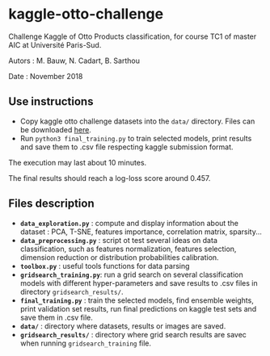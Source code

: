 # kaggle-otto-challenge

Challenge Kaggle of Otto Products classification, for course TC1 of master AIC at Université Paris-Sud.

Autors : M. Bauw, N. Cadart, B. Sarthou

Date : November 2018


## Use instructions

- Copy kaggle otto challenge datasets into the `data/` directory. Files can be downloaded [here](https://www.kaggle.com/c/otto-group-product-classification-challenge/data).
- Run `python3 final_training.py` to train selected models, print results and save them to .csv file respecting kaggle submission format.

The execution may last about 10 minutes.

The final results should reach a log-loss score around 0.457.


## Files description

- **`data_exploration.py`** : compute and display information about the dataset : PCA, T-SNE, features importance, correlation matrix, sparsity...
- **`data_preprocessing.py`** : script ot test several ideas on data classification, such as features normalization, features selection, dimension reduction or distribution probabilities calibration.
- **`toolbox.py`** : useful tools functions for data parsing
- **`gridsearch_training.py`**: run a grid search on several classification models with different hyper-parameters and save results to .csv files in directory `gridsearch_results/`.
- **`final_training.py`** : train the selected models, find ensemble weights, print validation set results, run final predictions on kaggle test sets and save them in .csv file.
- **`data/`** : directory where datasets, results or images are saved.
- **`gridsearch_results/`** : directory where grid search results are savec when running `gridsearch_training` file.
